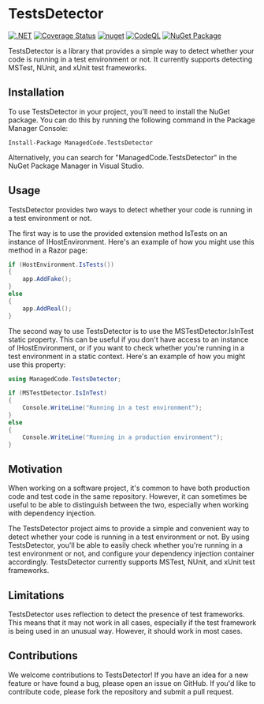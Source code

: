 # TestsDetector

[![.NET](https://github.com/managedcode/TestsDetector/actions/workflows/dotnet.yml/badge.svg)](https://github.com/managedcode/TestsDetector/actions/workflows/dotnet.yml)
[![Coverage Status](https://coveralls.io/repos/github/managedcode/TestsDetector/badge.svg?branch=main&service=github)](https://coveralls.io/github/managedcode/TestsDetector?branch=main)
[![nuget](https://github.com/managedcode/TestsDetector/actions/workflows/nuget.yml/badge.svg?branch=main)](https://github.com/managedcode/TestsDetector/actions/workflows/nuget.yml)
[![CodeQL](https://github.com/managedcode/TestsDetector/actions/workflows/codeql-analysis.yml/badge.svg?branch=main)](https://github.com/managedcode/TestsDetector/actions/workflows/codeql-analysis.yml)
[![NuGet Package](https://img.shields.io/nuget/v/ManagedCode.TestsDetector.svg)](https://www.nuget.org/packages/ManagedCode.TestsDetector)



TestsDetector is a library that provides a simple way to detect whether your code is running in a test environment or not.
It currently supports detecting MSTest, NUnit, and xUnit test frameworks.

## Installation

To use TestsDetector in your project, you'll need to install the NuGet package. 
You can do this by running the following command in the Package Manager Console:

```Install-Package ManagedCode.TestsDetector```

Alternatively, you can search for "ManagedCode.TestsDetector" in the NuGet Package Manager in Visual Studio.

## Usage

TestsDetector provides two ways to detect whether your code is running in a test environment or not.

The first way is to use the provided extension method IsTests on an instance of IHostEnvironment. Here's an example of how you might use this method in a Razor page:

```csharp
if (HostEnvironment.IsTests())
{
    app.AddFake();
}
else
{
    app.AddReal();
}
```

The second way to use TestsDetector is to use the MSTestDetector.IsInTest static property. This can be useful if you don't have access to an instance of IHostEnvironment, or if you want to check whether you're running in a test environment in a static context. Here's an example of how you might use this property:

```csharp
using ManagedCode.TestsDetector;

if (MSTestDetector.IsInTest)
{
    Console.WriteLine("Running in a test environment");
}
else
{
    Console.WriteLine("Running in a production environment");
}
```


## Motivation

When working on a software project, it's common to have both production code and test code in the same repository. 
However, it can sometimes be useful to be able to distinguish between the two, especially when working with dependency injection.

The TestsDetector project aims to provide a simple and convenient way to detect whether your code is running in a test environment or not. 
By using TestsDetector, you'll be able to easily check whether you're running in a test environment or not, 
and configure your dependency injection container accordingly. TestsDetector currently supports MSTest, NUnit, and xUnit test frameworks.


## Limitations

TestsDetector uses reflection to detect the presence of test frameworks. 
This means that it may not work in all cases, especially if the test framework is being used in an unusual way. 
However, it should work in most cases.

## Contributions

We welcome contributions to TestsDetector! 
If you have an idea for a new feature or have found a bug, please open an issue on GitHub. 
If you'd like to contribute code, please fork the repository and submit a pull request.